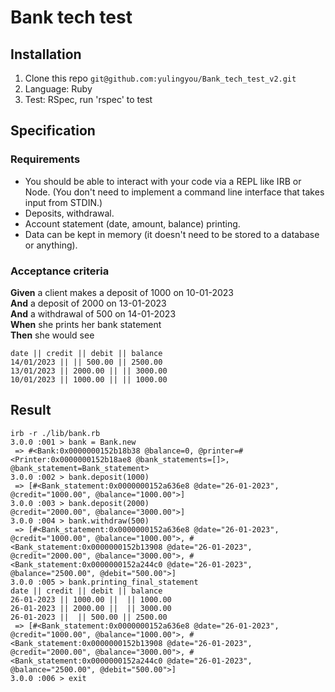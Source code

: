 # Bank tech test



## Installation
1. Clone this repo ```git@github.com:yulingyou/Bank_tech_test_v2.git```
2. Language: Ruby
3. Test: RSpec, run 'rspec' to test

## Specification
### Requirements
- You should be able to interact with your code via a REPL like IRB or Node. (You don't need to implement a command line interface that takes input from STDIN.)
- Deposits, withdrawal.
- Account statement (date, amount, balance) printing.
- Data can be kept in memory (it doesn't need to be stored to a database or anything).


### Acceptance criteria

**Given** a client makes a deposit of 1000 on 10-01-2023  
**And** a deposit of 2000 on 13-01-2023  
**And** a withdrawal of 500 on 14-01-2023  
**When** she prints her bank statement  
**Then** she would see

```
date || credit || debit || balance
14/01/2023 || || 500.00 || 2500.00
13/01/2023 || 2000.00 || || 3000.00
10/01/2023 || 1000.00 || || 1000.00
```

## Result

```
irb -r ./lib/bank.rb
3.0.0 :001 > bank = Bank.new
 => #<Bank:0x0000000152b18b38 @balance=0, @printer=#<Printer:0x0000000152b18ae8 @bank_statements=[]>, @bank_statement=Bank_statement> 
3.0.0 :002 > bank.deposit(1000)
 => [#<Bank_statement:0x0000000152a636e8 @date="26-01-2023", @credit="1000.00", @balance="1000.00">] 
3.0.0 :003 > bank.deposit(2000)                                 @credit="2000.00", @balance="3000.00">] 
3.0.0 :004 > bank.withdraw(500)
 => [#<Bank_statement:0x0000000152a636e8 @date="26-01-2023", @credit="1000.00", @balance="1000.00">, #<Bank_statement:0x0000000152b13908 @date="26-01-2023", @credit="2000.00", @balance="3000.00">, #<Bank_statement:0x0000000152a244c0 @date="26-01-2023", @balance="2500.00", @debit="500.00">] 
3.0.0 :005 > bank.printing_final_statement
date || credit || debit || balance 
26-01-2023 || 1000.00 ||  || 1000.00
26-01-2023 || 2000.00 ||  || 3000.00
26-01-2023 ||  || 500.00 || 2500.00
 => [#<Bank_statement:0x0000000152a636e8 @date="26-01-2023", @credit="1000.00", @balance="1000.00">, #<Bank_statement:0x0000000152b13908 @date="26-01-2023", @credit="2000.00", @balance="3000.00">, #<Bank_statement:0x0000000152a244c0 @date="26-01-2023", @balance="2500.00", @debit="500.00">] 
3.0.0 :006 > exit
```